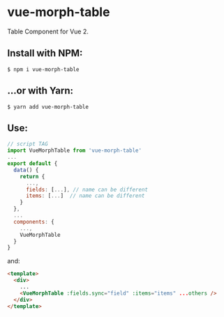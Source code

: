 # vue-morph-table

Table Component for Vue 2.

## Install with NPM:
```
$ npm i vue-morph-table
```
## ...or with Yarn:
```
$ yarn add vue-morph-table
```

## Use:
```javascript
// script TAG
import VueMorphTable from 'vue-morph-table'
...
export default {
  data() {
    return {
      ...,
      fields: [...], // name can be different
      items: [...]  // name can be different
    }
  },
  ...
  components: {
    ...,
    VueMorphTable
  }
}
```
and:
```html
<template>
  <div>
    ...
    <VueMorphTable :fields.sync="field" :items="items" ...others />
  </div>
</template>
```

